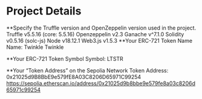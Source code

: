 # Project Details

\*\*Specify the Truffle version and OpenZeppelin version used in the project.
Truffle v5.5.16 (core: 5.5.16)
Openzeppelin v2.3
Ganache v^7.1.0
Solidity v0.5.16 (solc-js)
Node v18.12.1
Web3.js v1.5.3
\*\*Your ERC-721 Token Name
Name: Twinkle Twinkle

\*\*Your ERC-721 Token Symbol
Symbol: LTSTR

\*\*Your “Token Address” on the Sepolia Network
Token Address:
0x21025d9B8BbE9e579fE8A03C8206D65971C99254
https://sepolia.etherscan.io/address/0x21025d9b8bbe9e579fe8a03c8206d65971c99254
